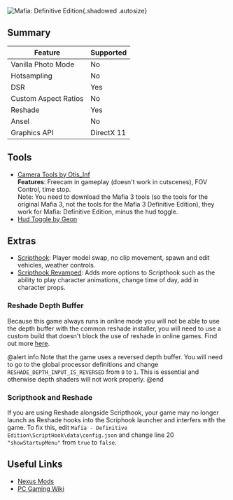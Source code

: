 ![Mafia: Definitive Edition](Images\MDE_header.png "Shot by Jack Heisenburg"){.shadowed .autosize}

## Summary

Feature | Supported
--|--
Vanilla Photo Mode | No
Hotsampling | No
DSR | Yes
Custom Aspect Ratios | No
Reshade | Yes 
Ansel | No
Graphics API | DirectX 11

 
## Tools
* [Camera Tools by Otis_Inf](https://patreon.com/Otis_Inf)   
**Features**: Freecam in gameplay (doesn't work in cutscenes), FOV Control, time stop.  
Note: You need to download the Mafia 3 tools (so the tools for the original Mafia 3, not the tools for the Mafia 3 Definitive Edition), 
they work for Mafia: Definitive Edition, minus the hud toggle. 
* [Hud Toggle by Geon](https://nohud.fandom.com/wiki/Mafia:_Definitive_Edition_No_Hud)

## Extras
* [Scripthook](https://db.nomad-group.net/page/MDE_ScriptHook:_Instructions): Player model swap, no clip movement, spawn and edit vehicles, weather controls. 
* [Scripthook Revamped](https://www.nexusmods.com/mafiadefinitiveedition/mods/58): Adds more options to Scripthook such as the ability to play character animations, change time of day, add in character props. 

### Reshade Depth Buffer
Because this game always runs in online mode you will not be able to use the depth buffer with the common reshade installer, you will need to use a custom build that doesn't block the use of reshade in online games. Find out more [here](https://framedsc.com/ReshadeGuides/setupreshade.htm#depth-buffer-on-online-games).

@alert info
Note that the game uses a reversed depth buffer. You will need to go to the global processor definitions and change `RESHADE_DEPTH_INPUT_IS_REVERSED` from `0` to `1`. This is essential and otherwise depth shaders will not work properly.
@end

### Scripthook and Reshade
If you are using Reshade alongside Scripthook, your game may no longer launch as Reshade hooks into the Scriphook launcher and interfers with the game. To fix this, edit `Mafia - Definitive Edition\ScriptHook\data\config.json` and change line 20 `"showStartupMenu"` from `true` to `false`.



## Useful Links
* [Nexus Mods](https://www.nexusmods.com/mafiadefinitiveedition)
* [PC Gaming Wiki](https://www.pcgamingwiki.com/wiki/Mafia:_Definitive_Edition)
